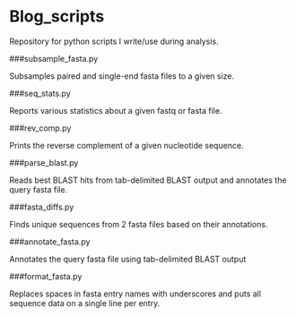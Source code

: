 Blog_scripts
============

Repository for python scripts I write/use during analysis.


###subsample_fasta.py

Subsamples paired and single-end fasta files to a given size.


###seq_stats.py

Reports various statistics about a given fastq or fasta file.


###rev_comp.py

Prints the reverse complement of a given nucleotide sequence.


###parse_blast.py

Reads best BLAST hits from tab-delimited BLAST output and annotates the query fasta file.


###fasta_diffs.py

Finds unique sequences from 2 fasta files based on their annotations.


###annotate_fasta.py

Annotates the query fasta file using tab-delimited BLAST output


###format_fasta.py

Replaces spaces in fasta entry names with underscores and puts all sequence data on a single line per entry.
